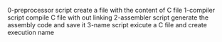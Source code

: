0-preprocessor script create a file with the content of C file
1-compiler script compile C file with out linking
2-assembler script generate the assembly code and save it
3-name script exicute a C file and create execution name
